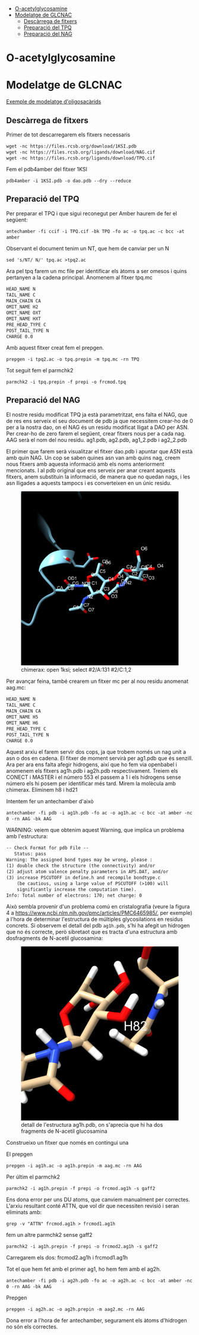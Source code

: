 - [O-acetylglycosamine](#o-acetylglycosamine)
- [Modelatge de GLCNAC](#modelatge-de-glcnac)
  - [Descàrrega de fitxers](#descàrrega-de-fitxers)
  - [Preparació del TPQ](#preparació-del-tpq)
  - [Preparació del NAG](#preparació-del-nag)

# O-acetylglycosamine



# Modelatge de GLCNAC

[Exemple de modelatge d'oligosacàrids](https://www.charmm-gui.org/?doc=demo&id=glycan_rm&lesson=2)

## Descàrrega de fitxers

Primer de tot descarregarem els fitxers necessaris

```
wget -nc https://files.rcsb.org/download/1KSI.pdb
wget -nc https://files.rcsb.org/ligands/download/NAG.cif
wget -nc https://files.rcsb.org/ligands/download/TPQ.cif
```
Fem el pdb4amber del fitxer 1KSI
```
pdb4amber -i 1KSI.pdb -o dao.pdb --dry --reduce
```

## Preparació del TPQ

Per preparar el TPQ i que sigui reconegut per Amber haurem de fer el següent:
```
antechamber -fi ccif -i TPQ.cif -bk TPQ -fo ac -o tpq.ac -c bcc -at amber
```
Observant el document tenim un NT, que hem de canviar per un N
```
sed 's/NT/ N/' tpq.ac >tpq2.ac
```

Ara pel tpq farem un mc file per identificar els àtoms a ser omesos i quins pertanyen a la cadena principal. Anomenem al fitxer tpq.mc
```
HEAD_NAME N
TAIL_NAME C
MAIN_CHAIN CA
OMIT_NAME H2
OMIT_NAME OXT
OMIT_NAME HXT
PRE_HEAD_TYPE C
POST_TAIL_TYPE N
CHARGE 0.0
```
Amb aquest fitxer creat fem el prepgen.
```
prepgen -i tpq2.ac -o tpq.prepin -m tpq.mc -rn TPQ
```

Tot seguit fem el parmchk2
```
parmchk2 -i tpq.prepin -f prepi -o frcmod.tpq
```

## Preparació del NAG

El nostre residu modificat TPQ ja està parametritzat, ens falta el NAG, que de res ens serveix el seu document de pdb ja que necessitem crear-ho de 0 per a la nostra dao, on el NAG és un residu modificat lligat a DAO per ASN.
Per crear-ho de zero farem el següent, crear fitxers nous per a cada nag. AAG serà el nom del nou residu. ag1.pdb, ag2.pdb, ag1_2.pdb i ag2_2.pdb

El primer que farem serà visualitzar el fitxer dao.pdb i apuntar que ASN està amb quin NAG. Un cop se saben quines asn van amb quins nag, creem nous fitxers amb aquesta informació amb els noms anteriorment mencionats. I al pdb original que ens serveix per anar creant aquests fitxers, anem substituin la informació, de manera que no quedan nags, i les asn lligades a aquests tampocs i es converteixen en un únic residu.

<figure>
  <img
  src="figures/ag2.png"
  alt="Asn NAG NAG.">
  <figcaption>chimerax: open 1ksi; select #2/A:131 #2/C:1,2</figcaption>
</figure>

Per avançar feina, també crearem un fitxer mc per al nou residu anomenat aag.mc:
```
HEAD_NAME N
TAIL_NAME C
MAIN_CHAIN CA
OMIT_NAME H5
OMIT_NAME H6
PRE_HEAD_TYPE C
POST_TAIL_TYPE N
CHARGE 0.0
```
Aquest arxiu el farem servir dos cops, ja que trobem només un nag unit a asn o dos en cadena. El fitxer de moment servirà per ag1.pdb que és senzill. Ara per ara ens falta afegir hidrogens, així que ho fem via openbabel i anomenem els fitxers ag1h.pdb i ag2h.pdb respectivament. Treiem els CONECT i MASTER i el número 553 el passem a 1 i els hidrogens sense número els hi posem per identificar més tard. Mirem la molècula amb chimerax. Eliminem h8 i hd21

Intentem fer un antechamber d'això
```
antechamber -fi pdb -i ag1h.pdb -fo ac -o ag1h.ac -c bcc -at amber -nc 0 -rn AAG -bk AAG
```
WARNING: veiem que obtenim aquest Warning, que implica un problema amb l'estructura:

```
-- Check Format for pdb File --
   Status: pass
Warning: The assigned bond types may be wrong, please :
(1) double check the structure (the connectivity) and/or 
(2) adjust atom valence penalty parameters in APS.DAT, and/or 
(3) increase PSCUTOFF in define.h and recompile bondtype.c
    (be cautious, using a large value of PSCUTOFF (>100) will 
    significantly increase the computation time).
Info: Total number of electrons: 170; net charge: 0
```

Això sembla provenir d'un problema comú en cristalografia (veure la figura 4 a https://www.ncbi.nlm.nih.gov/pmc/articles/PMC6465985/, per exemple) a l'hora de determinar l'estructura de múltiples glycosilations en residus concrets.  Si observem el detall del pdb `ag1h.pdb`, s'hi ha afegit un hidrogen que no és correcte, però sibretaot que es tracta d'una estructura amb dosfragments de N-acetil glucosamina:

<figure>
  <img
  src="figures/ag2h_error.png"
  alt="Asn NAG NAG.">
  <figcaption>detall de l'estructura ag1h.pdb, on s'aprecia que hi ha dos fragments de N-acetil glucosamina</figcaption>
</figure>

Construeixo un fitxer que només en contingui una

El prepgen

```
prepgen -i ag1h.ac -o ag1h.prepin -m aag.mc -rn AAG
```

Per últim el parmchk2
```
parmchk2 -i ag1h.prepin -f prepi -o frcmod.ag1h -s gaff2
```
Ens dona error per uns DU atoms, que canviem manualment per correctes. L'arxiu resultant conté ATTN, que vol dir que necessiten revisió i seran eliminats amb:
```
grep -v "ATTN" frcmod.ag1h > frcmod1.ag1h
```
fem un altre parmchk2 sense gaff2
```
parmchk2 -i ag1h.prepin -f prepi -o frcmod2.ag1h -s gaff2
```
Carregarem els dos: frcmod2.ag1h i frcmod1.ag1h

Tot el que hem fet amb el primer ag1, ho hem fem amb el ag2h. 
```
antechamber -fi pdb -i ag2h.pdb -fo ac -o ag2h.ac -c bcc -at amber -nc 0 -rn AAG -bk AAG
```
Prepgen
```
prepgen -i ag2h.ac -o ag2h.prepin -m aag2.mc -rn AAG
```
Dona error a l'hora de fer antechamber, segurament els àtoms d'hidrogen no són els correctes.